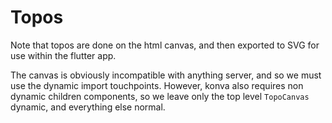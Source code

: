 # Topos 

Note that topos are done on the html canvas, and then exported to SVG for use within the flutter app.

The canvas is obviously incompatible with anything server, and so we must use the dynamic import touchpoints.
However, konva also requires non dynamic children components, so we leave only the top level `TopoCanvas` dynamic,
and everything else normal.